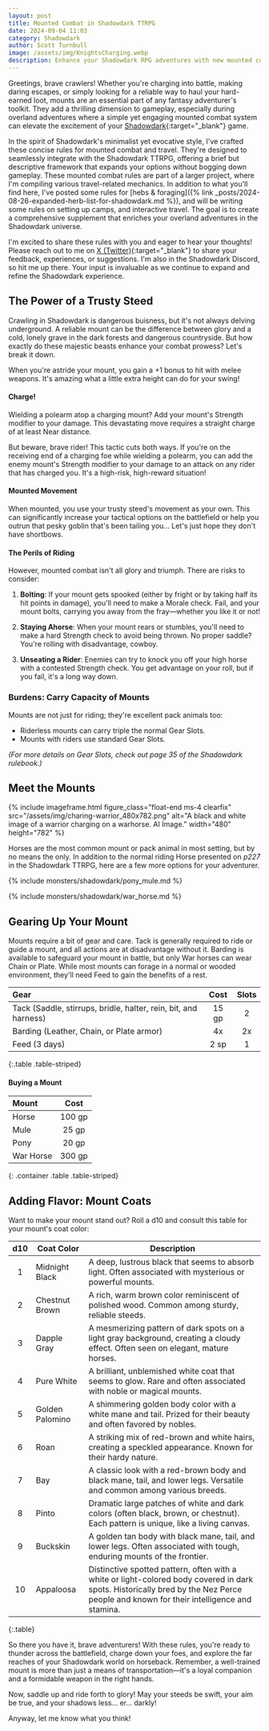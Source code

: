```yaml
---
layout: post
title: Mounted Combat in Shadowdark TTRPG
date: 2024-09-04 11:03
category: Shadowdark
author: Scott Turnbull
image: /assets/img/KnightsCharging.webp
description: Enhance your Shadowdark RPG adventures with new mounted combat rules. Learn about different mounts, gear, and tactics for thrilling horseback battles and travel.
---
```

Greetings, brave crawlers! Whether you're charging into battle, making daring escapes, or simply looking for a reliable way to haul your hard-earned loot, mounts are an essential part of any fantasy adventurer's toolkit. They add a thrilling dimension to gameplay, especially during overland adventures where a simple yet engaging mounted combat system can elevate the excitement of your [Shadowdark](https://www.thearcanelibrary.com/pages/shadowdark){:target="_blank"} game.

In the spirit of Shadowdark's minimalist yet evocative style, I've crafted these concise rules for mounted combat and travel. They're designed to seamlessly integrate with the Shadowdark TTRPG, offering a brief but descriptive framework that expands your options without bogging down gameplay.
These mounted combat rules are part of a larger project, where I'm compiling various travel-related mechanics. In addition to what you'll find here, I've posted some rules for [hebs & foraging]({% link _posts/2024-08-26-expanded-herb-list-for-shadowdark.md %}), and will be writing some rules on setting up camps, and interactive travel. The goal is to create a comprehensive supplement that enriches your overland adventures in the Shadowdark universe.

I'm excited to share these rules with you and eager to hear your thoughts! Please reach out to me on [X (Twitter)](https://x.com/optionalrule){:target="_blank"} to share your feedback, experiences, or suggestions. I'm also in the Shadowdark Discord, so hit me up there. Your input is invaluable as we continue to expand and refine the Shadowdark experience.

## The Power of a Trusty Steed

Crawling in Shadowdark is dangerous buisness, but it's not always delving underground. A reliable mount can be the difference between glory and a cold, lonely grave in the dark forests and dangerous countryside. But how exactly do these majestic beasts enhance your combat prowess? Let's break it down.

When you're astride your mount, you gain a +1 bonus to hit with melee weapons. It's amazing what a little extra height can do for your swing!

#### Charge!

Wielding a polearm atop a charging mount? Add your mount's Strength modifier to your damage. This devastating move requires a straight charge of at least Near distance. 

But beware, brave rider! This tactic cuts both ways. If you're on the receiving end of a charging foe while wielding a polearm, you can add the enemy mount's Strength modifier to your damage to an attack on any rider that has charged you. It's a high-risk, high-reward situation!

#### Mounted Movement

When mounted, you use your trusty steed's movement as your own. This can significantly increase your tactical options on the battlefield or help you outrun that pesky goblin that's been tailing you... Let's just hope they don't have shortbows.

#### The Perils of Riding

However, mounted combat isn't all glory and triumph. There are risks to consider:

1. **Bolting**: If your mount gets spooked (either by fright or by taking half its hit points in damage), you'll need to make a Morale check. Fail, and your mount bolts, carrying you away from the fray—whether you like it or not!

2. **Staying Ahorse**: When your mount rears or stumbles, you'll need to make a hard Strength check to avoid being thrown. No proper saddle? You're rolling with disadvantage, cowboy.

3. **Unseating a Rider**: Enemies can try to knock you off your high horse with a contested Strength check. You get advantage on your roll, but if you fail, it's a long way down.

### Burdens: Carry Capacity of Mounts

Mounts are not just for riding; they're excellent pack animals too:

- Riderless mounts can carry triple the normal Gear Slots.
- Mounts with riders use standard Gear Slots.

*(For more details on Gear Slots, check out page 35 of the Shadowdark rulebook.)*

## Meet the Mounts

{% include imageframe.html
  figure_class="float-end ms-4 clearfix"
  src="/assets/img/charing-warrior_480x782.png"
  alt="A black and white image of a warrior charging on a warhorse. AI Image."
  width="480" height="782"
 %}

Horses are the most common mount or pack animal in most setting, but by no means the only.  In addition to the normal riding Horse presented on *p227* in the Shadowdark TTRPG, here are a few more options for your adventurer. 

{% include monsters/shadowdark/pony_mule.md %}

{% include monsters/shadowdark/war_horse.md %}

## Gearing Up Your Mount

Mounts require a bit of gear and care. Tack is generally required to ride or guide a mount, and all actions are at disadvantage without it. Barding is available to safeguard your mount in battle, but only War horses can wear Chain or Plate. While most mounts can forage in a normal or wooded environment, they'll need Feed to gain the benefits of a rest.

| Gear  | Cost | Slots |
|:-----------|:----:|:----------:|
| Tack (Saddle, stirrups, bridle, halter, rein, bit, and harness) | 15 gp | 2 |
| Barding (Leather, Chain, or Plate armor) | 4x | 2x  |
| Feed (3 days) | 2 sp | 1 |
{:.table .table-striped}

#### Buying a Mount

| Mount     | Cost   |
|:----------|:------:|
| Horse     | 100 gp |
| Mule      | 25 gp  |
| Pony      | 20 gp  |
| War Horse | 300 gp |
{: .container .table .table-striped}

## Adding Flavor: Mount Coats

Want to make your mount stand out? Roll a d10 and consult this table for your mount's coat color:

| d10 | Coat Color | Description |
|:---:|------------|-------------|
| 1   | Midnight Black | A deep, lustrous black that seems to absorb light. Often associated with mysterious or powerful mounts. |
| 2   | Chestnut Brown | A rich, warm brown color reminiscent of polished wood. Common among sturdy, reliable steeds. |
| 3   | Dapple Gray | A mesmerizing pattern of dark spots on a light gray background, creating a cloudy effect. Often seen on elegant, mature horses. |
| 4   | Pure White | A brilliant, unblemished white coat that seems to glow. Rare and often associated with noble or magical mounts. |
| 5   | Golden Palomino | A shimmering golden body color with a white mane and tail. Prized for their beauty and often favored by nobles. |
| 6   | Roan | A striking mix of red-brown and white hairs, creating a speckled appearance. Known for their hardy nature. |
| 7   | Bay | A classic look with a red-brown body and black mane, tail, and lower legs. Versatile and common among various breeds. |
| 8   | Pinto | Dramatic large patches of white and dark colors (often black, brown, or chestnut). Each pattern is unique, like a living canvas. |
| 9   | Buckskin | A golden tan body with black mane, tail, and lower legs. Often associated with tough, enduring mounts of the frontier. |
| 10  | Appaloosa | Distinctive spotted pattern, often with a white or light-colored body covered in dark spots. Historically bred by the Nez Perce people and known for their intelligence and stamina. |
{:.table}

So there you have it, brave adventurers! With these rules, you're ready to thunder across the battlefield, charge down your foes, and explore the far reaches of your Shadowdark world on horseback. Remember, a well-trained mount is more than just a means of transportation—it's a loyal companion and a formidable weapon in the right hands.

Now, saddle up and ride forth to glory! May your steeds be swift, your aim be true, and your shadows less... er... darkly!

Anyway, let me know what you think!